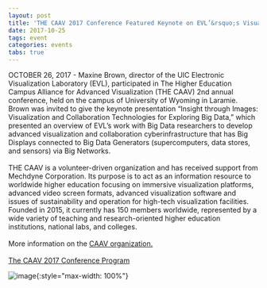 ```yaml
---
layout: post
title: 'THE CAAV 2017 Conference Featured Keynote on EVL’&rsquo;s Visualization and Collaboration Technologies'
date: 2017-10-25
tags: event
categories: events
tabs: true
---
```


OCTOBER 26, 2017 - Maxine Brown, director of the UIC Electronic Visualization Laboratory (EVL), participated in The Higher Education Campus Alliance for Advanced Visualization (THE CAAV) 2nd annual conference, held on the campus of University of Wyoming in Laramie. Brown was invited to give the keynote presentation &ldquo;Insight through Images: Visualization and Collaboration Technologies for Exploring Big Data,&rdquo; which presented an overview of EVL&rsquo;s work with Big Data researchers to develop advanced visualization and collaboration cyberinfrastructure that has Big Displays connected to Big Data Generators (supercomputers, data stores, and sensors) via Big Networks.<br><br>
THE CAAV is a volunteer-driven organization and has received support from Mechdyne Corporation. Its purpose is to act as an information resource to worldwide higher education focusing on immersive visualization platforms, advanced video screen formats, advanced visualization software and issues of sustainability and operation for high-tech visualization facilities. Founded in 2015, it currently has 150 members worldwide, represented by a wide variety of teaching and research-oriented higher education institutions, national labs, and colleges.<br><br>
More information on the <a href="https://thecaav.wordpress.com/">CAAV organization.</a><br><br>
<a href="https://thecaav.files.wordpress.com/2017/06/the-caav-2017-program.pdf">The CAAV 2017 Conference Program</a>

![image](https://www.evl.uic.edu/output/originals/caav2017.png-srcw.jpg){:style="max-width: 100%"}

